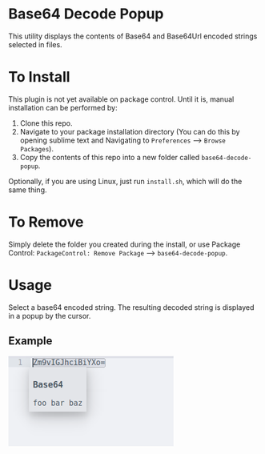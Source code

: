 # Base64 Decode Popup
This utility displays the contents of Base64 and Base64Url encoded strings
selected in files.

# To Install
This plugin is not yet available on package control. Until it is, manual
installation can be performed by:

1. Clone this repo.
2. Navigate to your package installation directory (You can do this by opening
sublime text and Navigating to `Preferences` --> `Browse Packages`).
4. Copy the contents of this repo into a new folder called
`base64-decode-popup`.

Optionally, if you are using Linux, just run `install.sh`, which will do the
same thing.

# To Remove
Simply delete the folder you created during the install, or use Package Control:
`PackageControl: Remove Package` --> `base64-decode-popup`.

# Usage
Select a base64 encoded string. The resulting decoded string is displayed in a
popup by the cursor.

## Example
![using the plugin](https://raw.githubusercontent.com/insert-username/subl-base64-decode-popup/master/example-01.png?token=ALEQbYcGE7t8sxHwUH6K87615zwrMdoOks5av7WtwA%3D%3D)